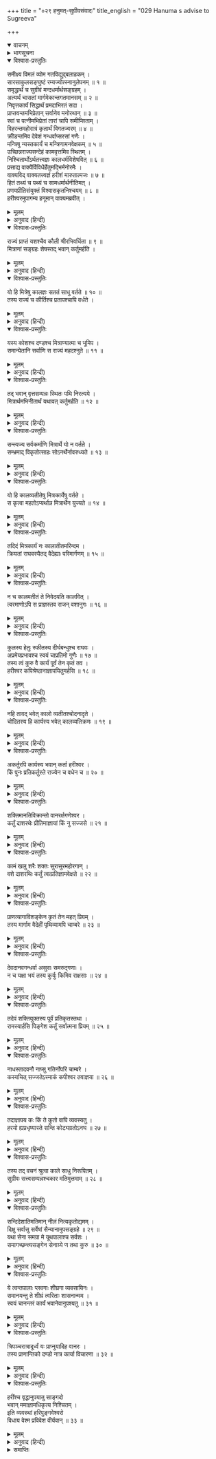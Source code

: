 +++
title = "०२९ हनुमत्-सुग्रीवसंवादः"
title_english = "029 Hanuma s advise to Sugreeva"

+++
<details open><summary>वाचनम्</summary>
<div caption="श्रीराम-हरिसीताराममूर्ति-घनपाठिभ्यां वचनम्" class="audioEmbed" src="https://archive.org/download/Ramayana-recitation-Sriram-harisItArAmamUrti-Ghanapaati-v2/Kanda_4/Kanda_4_KSK-029-Hanumath_Sugreeva_Samvadaha.mp3"></div>
</details>

<details><summary>भागसूचना</summary>

29. हनुमान् जी के समझानेसे सुग्रीवका नीलको वानर-सैनिकोंको एकत्र करनेका आदेश देना
</details>

<details open><summary>विश्वास-प्रस्तुतिः</summary>

समीक्ष्य विमलं व्योम गतविद्युद‍्बलाहकम् ।  
सारसाकुलसङ्घुष्टं रम्यज्योत्स्नानुलेपनम् ॥ १ ॥  
समृद्धार्थं च सुग्रीवं मन्दधर्मार्थसङ्ग्रहम् ।  
अत्यर्थं चासतां मार्गमेकान्तगतमानसम् ॥ २ ॥  
निवृत्तकार्यं सिद्धार्थं प्रमदाभिरतं सदा ।  
प्राप्तवन्तमभिप्रेतान् सर्वानेव मनोरथान् ॥ ३ ॥  
स्वां च पत्नीमभिप्रेतां तारां चापि समीप्सिताम् ।  
विहरन्तमहोरात्रं कृतार्थं विगतज्वरम् ॥ ४ ॥  
क्रीडन्तमिव देवेशं गन्धर्वाप्सरसां गणैः ।  
मन्त्रिषु न्यस्तकार्यं च मन्त्रिणामनवेक्षकम् ॥ ५ ॥  
उच्छिन्नराज्यसन्देहं कामवृत्तमिव स्थितम् ।  
निश्चितार्थोऽर्थतत्त्वज्ञः कालधर्मविशेषवित् ॥ ६ ॥  
प्रसाद्य वाक्यैर्विविधैर्हेतुमद्भिर्मनोरमैः ।  
वाक्यविद् वाक्यतत्त्वज्ञं हरीशं मारुतात्मजः ॥ ७ ॥  
हितं तथ्यं च पथ्यं च सामधर्मार्थनीतिमत् ।  
प्रणयप्रीतिसंयुक्तं विश्वासकृतनिश्चयम् ॥ ८ ॥  
हरीश्वरमुपागम्य हनूमान् वाक्यमब्रवीत् ।
</details>

<details><summary>मूलम्</summary>

समीक्ष्य विमलं व्योम गतविद्युद‍्बलाहकम् ।  
सारसाकुलसङ्घुष्टं रम्यज्योत्स्नानुलेपनम् ॥ १ ॥  
समृद्धार्थं च सुग्रीवं मन्दधर्मार्थसङ्ग्रहम् ।  
अत्यर्थं चासतां मार्गमेकान्तगतमानसम् ॥ २ ॥  
निवृत्तकार्यं सिद्धार्थं प्रमदाभिरतं सदा ।  
प्राप्तवन्तमभिप्रेतान् सर्वानेव मनोरथान् ॥ ३ ॥  
स्वां च पत्नीमभिप्रेतां तारां चापि समीप्सिताम् ।  
विहरन्तमहोरात्रं कृतार्थं विगतज्वरम् ॥ ४ ॥  
क्रीडन्तमिव देवेशं गन्धर्वाप्सरसां गणैः ।  
मन्त्रिषु न्यस्तकार्यं च मन्त्रिणामनवेक्षकम् ॥ ५ ॥  
उच्छिन्नराज्यसन्देहं कामवृत्तमिव स्थितम् ।  
निश्चितार्थोऽर्थतत्त्वज्ञः कालधर्मविशेषवित् ॥ ६ ॥  
प्रसाद्य वाक्यैर्विविधैर्हेतुमद्भिर्मनोरमैः ।  
वाक्यविद् वाक्यतत्त्वज्ञं हरीशं मारुतात्मजः ॥ ७ ॥  
हितं तथ्यं च पथ्यं च सामधर्मार्थनीतिमत् ।  
प्रणयप्रीतिसंयुक्तं विश्वासकृतनिश्चयम् ॥ ८ ॥  
हरीश्वरमुपागम्य हनूमान् वाक्यमब्रवीत् ।
</details>

<details><summary>अनुवाद (हिन्दी)</summary>

पवनकुमार हनुमान् शास्त्रके निश्चित सिद्धान्तको जाननेवाले थे । क्या करना चाहिये और क्या नहीं—इन सभी बातोंका उन्हें यथार्थ ज्ञान था । किस समय किस विशेष धर्मका पालन करना चाहिये—इसको भी वे ठीक-ठीक समझते थे । उन्हें बातचीत करनेकी कलाका भी अच्छा ज्ञान था । उन्होंने देखा, आकाश निर्मल हो गया है । अब उसमें न तो बिजली चमकती है और न बादल ही दिखायी देते हैं । अन्तरिक्षमें सब ओर सारस उड़ रहे हैं और उनकी बोली सुनायी देती है । (चन्द्रोदय होनेपर) आकाश ऐसा जान पड़ता है, मानो उसपर श्वेत चन्दनसदृश रमणीय चाँदनीका लेप चढ़ा दिया गया हो । सुग्रीवका प्रयोजन सिद्ध हो जानेके कारण अब वे धर्म और अर्थके संग्रहमें शिथिलता दिखाने लगे हैं । असाधु पुरुषोंके मार्ग (कामसेवन) का ही अधिक आश्रय ले रहे हैं । एकान्तमें ही (जहाँ स्त्रियोंके सङ्गमें कोई बाधा न पड़े) उनका मन लगता है । उनका काम पूरा हो गया है । उनके अभीष्ट प्रयोजनकी सिद्धि हो चुकी है । अब वे सदा युवती स्त्रियोंके साथ क्रीडा-विलासमें ही लगे रहते हैं । उन्होंने अपने सारे अभिलषित मनोरथोंको प्राप्त कर लिया है । अपनी मनोवाञ्छित पत्नी रुमा तथा अभीष्ट सुन्दरी ताराको भी प्राप्त करके अब वे कृतकृत्य एवं निश्चिन्त होकर दिन-रात भोग-विलासमें लगे रहते हैं । जैसे देवराज इन्द्र गन्धर्वों और अप्सराओंके समुदायके साथ क्रीडामें तत्पर रहते हैं, उसी प्रकार सुग्रीव भी अपने मन्त्रियोंपर राजकार्यका भार रखकर क्रीडा-विहारमें तत्पर हैं । मन्त्रियोंके कार्योंकी देखभाल वे कभी नहीं करते हैं । मन्त्रियोंकी सज्जनताके कारण यद्यपि राज्यको किसी प्रकारकी हानि पहुँचनेका संदेह नहीं है, तथापि स्वयं सुग्रीव ही स्वेच्छाचारी-से हो रहे हैं । यह सब सोचकर हनुमान् जी वानरराज सुग्रीवके पास गये और उन्हें युक्तियुक्त विविध एवं मनोरम वचनोंके द्वारा प्रसन्न करके बातचीतका मर्म समझनेवाले उन सुग्रीवसे हितकर, सत्य, लाभदायक, साम, धर्म और अर्थ-नीतिसे युक्त, शास्त्रविश्वासी पुरुषोंके सुदृढ़ निश्चयसे सम्पन्न तथा प्रेम और प्रसन्नतासे भरे वचन बोले ॥ १—८ १/२ ॥
</details>

<details open><summary>विश्वास-प्रस्तुतिः</summary>

राज्यं प्राप्तं यशश्चैव कौली श्रीरभिवर्धिता ॥ ९ ॥  
मित्राणां सङ्ग्रहः शेषस्तद् भवान् कर्तुमर्हति ।
</details>

<details><summary>मूलम्</summary>

राज्यं प्राप्तं यशश्चैव कौली श्रीरभिवर्धिता ॥ ९ ॥  
मित्राणां सङ्ग्रहः शेषस्तद् भवान् कर्तुमर्हति ।
</details>

<details><summary>अनुवाद (हिन्दी)</summary>

‘राजन्! आपने राज्य और यश प्राप्त कर लिया तथा कुलपरम्परासे आयी हुई लक्ष्मीको भी बढ़ाया; किंतु अभी मित्रोंको अपनानेका कार्य शेष रह गया है, उसे आपको इस समय पूर्ण करना चाहिये ॥ ९ १/२ ॥
</details>

<details open><summary>विश्वास-प्रस्तुतिः</summary>

यो हि मित्रेषु कालज्ञः सततं साधु वर्तते ॥ १० ॥  
तस्य राज्यं च कीर्तिश्च प्रतापश्चापि वर्धते ।
</details>

<details><summary>मूलम्</summary>

यो हि मित्रेषु कालज्ञः सततं साधु वर्तते ॥ १० ॥  
तस्य राज्यं च कीर्तिश्च प्रतापश्चापि वर्धते ।
</details>

<details><summary>अनुवाद (हिन्दी)</summary>

‘जो राजा ‘कब प्रत्युपकार करना चाहिये’ इस बातको जानकर मित्रोंके प्रति सदा साधुतापूर्ण बर्ताव करता है, उसके राज्य, यश और प्रतापकी वृद्धि होती है ॥
</details>

<details open><summary>विश्वास-प्रस्तुतिः</summary>

यस्य कोशश्च दण्डश्च मित्राण्यात्मा च भूमिप ।  
समान्येतानि सर्वाणि स राज्यं महदश्नुते ॥ ११ ॥
</details>

<details><summary>मूलम्</summary>

यस्य कोशश्च दण्डश्च मित्राण्यात्मा च भूमिप ।  
समान्येतानि सर्वाणि स राज्यं महदश्नुते ॥ ११ ॥
</details>

<details><summary>अनुवाद (हिन्दी)</summary>

‘पृथ्वीनाथ! जिस राजाका कोश, दण्ड (सेना), मित्र और अपना शरीर—ये सब-के-सब समान रूपसे उसके वशमें रहते हैं, वह विशाल राज्यका पालन एवं उपभोग करता है ॥ ११ ॥
</details>

<details open><summary>विश्वास-प्रस्तुतिः</summary>

तद् भवान् वृत्तसम्पन्नः स्थितः पथि निरत्यये ।  
मित्रार्थमभिनीतार्थं यथावत् कर्तुमर्हति ॥ १२ ॥
</details>

<details><summary>मूलम्</summary>

तद् भवान् वृत्तसम्पन्नः स्थितः पथि निरत्यये ।  
मित्रार्थमभिनीतार्थं यथावत् कर्तुमर्हति ॥ १२ ॥
</details>

<details><summary>अनुवाद (हिन्दी)</summary>

‘आप सदाचारसे सम्पन्न और नित्य सनातन धर्मके मार्गपर स्थित हैं; अतः मित्रके कार्यको सफल बनानेके लिये जो प्रतिज्ञा की है, उसे यथोचितरूपसे पूर्ण कीजिये ॥
</details>

<details open><summary>विश्वास-प्रस्तुतिः</summary>

सन्त्यज्य सर्वकर्माणि मित्रार्थे यो न वर्तते ।  
सम्भ्रमाद् विकृतोत्साहः सोऽनर्थैर्नावरुध्यते ॥ १३ ॥
</details>

<details><summary>मूलम्</summary>

सन्त्यज्य सर्वकर्माणि मित्रार्थे यो न वर्तते ।  
सम्भ्रमाद् विकृतोत्साहः सोऽनर्थैर्नावरुध्यते ॥ १३ ॥
</details>

<details><summary>अनुवाद (हिन्दी)</summary>

‘जो अपने सब कार्योंको छोड़कर मित्रका कार्य सिद्ध करनेके लिये विशेष उत्साहपूर्वक शीघ्रताके साथ नहीं लग जाता है, उसे अनर्थका भागी होना पड़ता है ॥
</details>

<details open><summary>विश्वास-प्रस्तुतिः</summary>

यो हि कालव्यतीतेषु मित्रकार्येषु वर्तते ।  
स कृत्वा महतोऽप्यर्थान्न मित्रार्थेन युज्यते ॥ १४ ॥
</details>

<details><summary>मूलम्</summary>

यो हि कालव्यतीतेषु मित्रकार्येषु वर्तते ।  
स कृत्वा महतोऽप्यर्थान्न मित्रार्थेन युज्यते ॥ १४ ॥
</details>

<details><summary>अनुवाद (हिन्दी)</summary>

‘कार्यसाधनका उपयुक्त अवसर बीत जानेके बाद जो मित्रके कार्योंमें लगता है, वह बड़े-से-बड़े कार्योंको सिद्ध करके भी मित्रके प्रयोजनको सिद्ध करनेवाला नहीं माना जाता है ॥ १४ ॥
</details>

<details open><summary>विश्वास-प्रस्तुतिः</summary>

तदिदं मित्रकार्यं नः कालातीतमरिन्दम ।  
क्रियतां राघवस्यैतद् वैदेह्याः परिमार्गणम् ॥ १५ ॥
</details>

<details><summary>मूलम्</summary>

तदिदं मित्रकार्यं नः कालातीतमरिन्दम ।  
क्रियतां राघवस्यैतद् वैदेह्याः परिमार्गणम् ॥ १५ ॥
</details>

<details><summary>अनुवाद (हिन्दी)</summary>

‘शत्रुदमन! भगवान् श्रीराम हमारे परम सुहृद् हैं । उनके इस कार्यका समय बीता जा रहा है; अतः विदेहकुमारी सीताकी खोज आरम्भ कर देनी चाहिये ॥
</details>

<details open><summary>विश्वास-प्रस्तुतिः</summary>

न च कालमतीतं ते निवेदयति कालवित् ।  
त्वरमाणोऽपि स प्राज्ञस्तव राजन् वशानुगः ॥ १६ ॥
</details>

<details><summary>मूलम्</summary>

न च कालमतीतं ते निवेदयति कालवित् ।  
त्वरमाणोऽपि स प्राज्ञस्तव राजन् वशानुगः ॥ १६ ॥
</details>

<details><summary>अनुवाद (हिन्दी)</summary>

‘राजन्! परम बुद्धिमान् श्रीराम समयका ज्ञान रखते हैं और उन्हें अपने कार्यकी सिद्धिके लिये जल्दी लगी हुई है, तो भी वे आपके अधीन बने हुए हैं । संकोचवश आपसे नहीं कहते कि मेरे कार्यका समय बीत रहा है ॥ १६ ॥
</details>

<details open><summary>विश्वास-प्रस्तुतिः</summary>

कुलस्य हेतुः स्फीतस्य दीर्घबन्धुश्च राघवः ।  
अप्रमेयप्रभावश्च स्वयं चाप्रतिमो गुणैः ॥ १७ ॥  
तस्य त्वं कुरु वै कार्यं पूर्वं तेन कृतं तव ।  
हरीश्वर कपिश्रेष्ठानाज्ञापयितुमर्हसि ॥ १८ ॥
</details>

<details><summary>मूलम्</summary>

कुलस्य हेतुः स्फीतस्य दीर्घबन्धुश्च राघवः ।  
अप्रमेयप्रभावश्च स्वयं चाप्रतिमो गुणैः ॥ १७ ॥  
तस्य त्वं कुरु वै कार्यं पूर्वं तेन कृतं तव ।  
हरीश्वर कपिश्रेष्ठानाज्ञापयितुमर्हसि ॥ १८ ॥
</details>

<details><summary>अनुवाद (हिन्दी)</summary>

‘वानरराज! भगवान् श्रीराम चिरकालतक मित्रता निभानेवाले हैं । वे आपके समृद्धिशाली कुलके अभ्युदयके हेतु हैं । उनका प्रभाव अतुलनीय है । वे गुणोंमें अपना शानी नहीं रखते हैं । अब आप उनका कार्य सिद्ध कीजिये; क्योंकि उन्होंने आपका काम पहले ही सिद्ध कर दिया है । आप प्रधान-प्रधान वानरोंको इस कार्यके लिये आज्ञा दीजिये ॥ १७-१८ ॥
</details>

<details open><summary>विश्वास-प्रस्तुतिः</summary>

नहि तावद् भवेत् कालो व्यतीतश्चोदनादृते ।  
चोदितस्य हि कार्यस्य भवेत् कालव्यतिक्रमः ॥ १९ ॥
</details>

<details><summary>मूलम्</summary>

नहि तावद् भवेत् कालो व्यतीतश्चोदनादृते ।  
चोदितस्य हि कार्यस्य भवेत् कालव्यतिक्रमः ॥ १९ ॥
</details>

<details><summary>अनुवाद (हिन्दी)</summary>

‘श्रीरामचन्द्रजीके कहनेके पहले ही यदि हमलोग कार्य प्रारम्भ कर दें तो समय बीता हुआ नहीं माना जायगा; किंतु यदि उन्हें इसके लिये प्रेरणा करनी पड़ी तो यही समझा जायगा कि हमने समय बिता दिया है— उनके कार्यमें बहुत विलम्ब कर दिया है ॥ १९ ॥
</details>

<details open><summary>विश्वास-प्रस्तुतिः</summary>

अकर्तुरपि कार्यस्य भवान् कर्ता हरीश्वर ।  
किं पुनः प्रतिकर्तुस्ते राज्येन च वधेन च ॥ २० ॥
</details>

<details><summary>मूलम्</summary>

अकर्तुरपि कार्यस्य भवान् कर्ता हरीश्वर ।  
किं पुनः प्रतिकर्तुस्ते राज्येन च वधेन च ॥ २० ॥
</details>

<details><summary>अनुवाद (हिन्दी)</summary>

‘वानरराज! जिसने आपका कोई उपकार नहीं किया हो, उसका कार्य भी आप सिद्ध करनेवाले हैं । फिर जिन्होंने वालीका वध तथा राज्य प्रदान करके आपका उपकार किया है, उनका कार्य आप शीघ्र सिद्ध करें, इसके लिये तो कहना ही क्या है ॥ २० ॥
</details>

<details open><summary>विश्वास-प्रस्तुतिः</summary>

शक्तिमानतिविक्रान्तो वानरर्क्षगणेश्वर ।  
कर्तुं दाशरथेः प्रीतिमाज्ञायां किं नु सज्जसे ॥ २१ ॥
</details>

<details><summary>मूलम्</summary>

शक्तिमानतिविक्रान्तो वानरर्क्षगणेश्वर ।  
कर्तुं दाशरथेः प्रीतिमाज्ञायां किं नु सज्जसे ॥ २१ ॥
</details>

<details><summary>अनुवाद (हिन्दी)</summary>

‘वानर और भालू-समुदायके स्वामी सुग्रीव! आप शक्तिमान् और अत्यन्त पराक्रमी हैं; फिर भी दशरथनन्दन श्रीरामका प्रिय कार्य करनेके लिये वानरोंको आज्ञा देनेमें क्यों विलम्ब करते हैं? ॥ २१ ॥
</details>

<details open><summary>विश्वास-प्रस्तुतिः</summary>

कामं खलु शरैः शक्तः सुरासुरमहोरगान् ।  
वशे दाशरथिः कर्तुं त्वत्प्रतिज्ञामवेक्षते ॥ २२ ॥
</details>

<details><summary>मूलम्</summary>

कामं खलु शरैः शक्तः सुरासुरमहोरगान् ।  
वशे दाशरथिः कर्तुं त्वत्प्रतिज्ञामवेक्षते ॥ २२ ॥
</details>

<details><summary>अनुवाद (हिन्दी)</summary>

‘इसमें संदेह नहीं कि दशरथकुमार भगवान् श्रीराम अपने बाणोंसे समस्त देवताओं, असुरों और बड़े-बड़े नागोंको भी अपने वशमें कर सकते हैं, तथापि आपने जो उनके कार्यको सिद्ध करनेकी प्रतिज्ञा की है, उसीकी वे राह देख रहे हैं ॥ २२ ॥
</details>

<details open><summary>विश्वास-प्रस्तुतिः</summary>

प्राणत्यागाविशङ्केन कृतं तेन महत् प्रियम् ।  
तस्य मार्गाम वैदेहीं पृथिव्यामपि चाम्बरे ॥ २३ ॥
</details>

<details><summary>मूलम्</summary>

प्राणत्यागाविशङ्केन कृतं तेन महत् प्रियम् ।  
तस्य मार्गाम वैदेहीं पृथिव्यामपि चाम्बरे ॥ २३ ॥
</details>

<details><summary>अनुवाद (हिन्दी)</summary>

‘उन्हें आपके लिये वालीके प्राणतक लेनेमें हिचक नहीं हुई । वे आपका बहुत बड़ा प्रिय कार्य कर चुके हैं; अतः अब हमलोग उनकी पत्नी विदेहकुमारी सीताका इस भूतलपर और आकाशमें भी पता लगावें ॥
</details>

<details open><summary>विश्वास-प्रस्तुतिः</summary>

देवदानवगन्धर्वा असुराः समरुद‍्गणाः ।  
न च यक्षा भयं तस्य कुर्युः किमिव राक्षसाः ॥ २४ ॥
</details>

<details><summary>मूलम्</summary>

देवदानवगन्धर्वा असुराः समरुद‍्गणाः ।  
न च यक्षा भयं तस्य कुर्युः किमिव राक्षसाः ॥ २४ ॥
</details>

<details><summary>अनुवाद (हिन्दी)</summary>

‘देवता, दानव, गन्धर्व, असुर, मरुद‍्गण तथा यक्ष भी श्रीरामको भय नहीं पहुँचा सकते; फिर राक्षसोंकी तो बिसात ही क्या है ॥ २४ ॥
</details>

<details open><summary>विश्वास-प्रस्तुतिः</summary>

तदेवं शक्तियुक्तस्य पूर्वं प्रतिकृतस्तथा ।  
रामस्यार्हसि पिङ्गेश कर्तुं सर्वात्मना प्रियम् ॥ २५ ॥
</details>

<details><summary>मूलम्</summary>

तदेवं शक्तियुक्तस्य पूर्वं प्रतिकृतस्तथा ।  
रामस्यार्हसि पिङ्गेश कर्तुं सर्वात्मना प्रियम् ॥ २५ ॥
</details>

<details><summary>अनुवाद (हिन्दी)</summary>

‘वानरराज! ऐसे शक्तिशाली तथा पहले ही उपकार करनेवाले भगवान् श्रीरामका प्रिय कार्य आपको अपनी सारी शक्ति लगाकर करना चाहिये ॥ २५ ॥
</details>

<details open><summary>विश्वास-प्रस्तुतिः</summary>

नाधस्तादवनौ नाप्सु गतिर्नोपरि चाम्बरे ।  
कस्यचित् सज्जतेऽस्माकं कपीश्वर तवाज्ञया ॥ २६ ॥
</details>

<details><summary>मूलम्</summary>

नाधस्तादवनौ नाप्सु गतिर्नोपरि चाम्बरे ।  
कस्यचित् सज्जतेऽस्माकं कपीश्वर तवाज्ञया ॥ २६ ॥
</details>

<details><summary>अनुवाद (हिन्दी)</summary>

‘कपीश्वर! आपकी आज्ञा हो जाय तो जलमें, थलमें, नीचे (पातालमें) तथा ऊपर आकाशमें—कहीं भी हम लोगोंकी गति रुक नहीं सकती ॥ २६ ॥
</details>

<details open><summary>विश्वास-प्रस्तुतिः</summary>

तदाज्ञापय कः किं ते कुतो वापि व्यवस्यतु ।  
हरयो ह्यप्रधृष्यास्ते सन्ति कोट्यग्रतोऽनघ ॥ २७ ॥
</details>

<details><summary>मूलम्</summary>

तदाज्ञापय कः किं ते कुतो वापि व्यवस्यतु ।  
हरयो ह्यप्रधृष्यास्ते सन्ति कोट्यग्रतोऽनघ ॥ २७ ॥
</details>

<details><summary>अनुवाद (हिन्दी)</summary>

‘निष्पाप कपिराज! अतः आप आज्ञा दीजिये कि कौन कहाँसे आपकी किस आज्ञाका पालन करनेके लिये उद्योग करे । आपके अधीन करोड़ोंसे भी अधिक ऐसे वानर मौजूद हैं, जिन्हें कोई परास्त नहीं कर सकता’ ॥
</details>

<details open><summary>विश्वास-प्रस्तुतिः</summary>

तस्य तद् वचनं श्रुत्वा काले साधु निरूपितम् ।  
सुग्रीवः सत्त्वसम्पन्नश्चकार मतिमुत्तमाम् ॥ २८ ॥
</details>

<details><summary>मूलम्</summary>

तस्य तद् वचनं श्रुत्वा काले साधु निरूपितम् ।  
सुग्रीवः सत्त्वसम्पन्नश्चकार मतिमुत्तमाम् ॥ २८ ॥
</details>

<details><summary>अनुवाद (हिन्दी)</summary>

सुग्रीव सत्त्वगुणसे सम्पन्न थे । उन्होंने हनुमान् जी के द्वारा ठीक समयपर अच्छे ढंगसे कही हुई उपर्युक्त बातें सुनकर भगवान् श्रीरामका कार्य सिद्ध करनेके लिये अत्यन्त उत्तम निश्चय किया ॥ २८ ॥
</details>

<details open><summary>विश्वास-प्रस्तुतिः</summary>

सन्दिदेशातिमतिमान् नीलं नित्यकृतोद्यमम् ।  
दिक्षु सर्वासु सर्वेषां सैन्यानामुपसङ्ग्रहे ॥ २९ ॥  
यथा सेना समग्रा मे यूथपालाश्च सर्वशः ।  
समागच्छन्त्यसङ्गेन सेनाग्र्ये ण तथा कुरु ॥ ३० ॥
</details>

<details><summary>मूलम्</summary>

सन्दिदेशातिमतिमान् नीलं नित्यकृतोद्यमम् ।  
दिक्षु सर्वासु सर्वेषां सैन्यानामुपसङ्ग्रहे ॥ २९ ॥  
यथा सेना समग्रा मे यूथपालाश्च सर्वशः ।  
समागच्छन्त्यसङ्गेन सेनाग्र्ये ण तथा कुरु ॥ ३० ॥
</details>

<details><summary>अनुवाद (हिन्दी)</summary>

वे परम बुद्धिमान् थे । अतः नित्य उद्यमशील नील नामक वानरको उन्होंने समस्त दिशाओंसे सम्पूर्ण वानर-सेनाओंको एकत्र करनेके लिये आज्ञा दी और कहा—‘तुम ऐसा प्रयत्न करो, जिससे मेरी सारी सेना यहाँ इकट्ठी हो जाय और सभी यूथपति अपनी सेना एवं सेनापतियोंके साथ अविलम्ब उपस्थित हो जायँ ॥ २९-३० ॥
</details>

<details open><summary>विश्वास-प्रस्तुतिः</summary>

ये त्वन्तपालाः प्लवगाः शीघ्रगा व्यवसायिनः ।  
समानयन्तु ते शीघ्रं त्वरिताः शासनान्मम ।  
स्वयं चानन्तरं कार्यं भवानेवानुपश्यतु ॥ ३१ ॥
</details>

<details><summary>मूलम्</summary>

ये त्वन्तपालाः प्लवगाः शीघ्रगा व्यवसायिनः ।  
समानयन्तु ते शीघ्रं त्वरिताः शासनान्मम ।  
स्वयं चानन्तरं कार्यं भवानेवानुपश्यतु ॥ ३१ ॥
</details>

<details><summary>अनुवाद (हिन्दी)</summary>

‘राज्य-सीमाकी रक्षा करनेवाले जो-जो उद्योगी और शीघ्रगामी वानर हैं, वे सब मेरी आज्ञासे शीघ्र यहाँ आ जायँ । उसके बाद जो कुछ कर्तव्य हो, उसपर तुम स्वयं ही ध्यान दो ॥ ३१ ॥
</details>

<details open><summary>विश्वास-प्रस्तुतिः</summary>

त्रिपञ्चरात्रादूर्ध्वं यः प्राप्नुयादिह वानरः ।  
तस्य प्राणान्तिको दण्डो नात्र कार्या विचारणा ॥ ३२ ॥
</details>

<details><summary>मूलम्</summary>

त्रिपञ्चरात्रादूर्ध्वं यः प्राप्नुयादिह वानरः ।  
तस्य प्राणान्तिको दण्डो नात्र कार्या विचारणा ॥ ३२ ॥
</details>

<details><summary>अनुवाद (हिन्दी)</summary>

‘जो वानर पंद्रह दिनोंके बाद यहाँ पहुँचेगा, उसे प्राणान्त दण्ड दिया जायगा । इसमें कोई अन्यथा विचार नहीं करना चाहिये ॥ ३२ ॥
</details>

<details open><summary>विश्वास-प्रस्तुतिः</summary>

हरींश्च वृद्धानुपयातु साङ्गदो  
भवान् ममाज्ञामधिकृत्य निश्चितम् ।  
इति व्यवस्थां हरिपुङ्गवेश्वरो  
विधाय वेश्म प्रविवेश वीर्यवान् ॥ ३३ ॥
</details>

<details><summary>मूलम्</summary>

हरींश्च वृद्धानुपयातु साङ्गदो  
भवान् ममाज्ञामधिकृत्य निश्चितम् ।  
इति व्यवस्थां हरिपुङ्गवेश्वरो  
विधाय वेश्म प्रविवेश वीर्यवान् ॥ ३३ ॥
</details>

<details><summary>अनुवाद (हिन्दी)</summary>

‘यह मेरी निश्चित आज्ञा है । इसके अनुसार इस व्यवस्थाका अधिकार लेकर अङ्गदके साथ तुम स्वयं बड़े-बूढ़े वानरोंके पास जाओ ।’ ऐसा प्रबन्ध करके महाबली वानरराज सुग्रीव अपने महलमें चले गये ॥ ३३ ॥
</details>

<details><summary>समाप्तिः</summary>

इत्यार्षे श्रीमद्रामायणे वाल्मीकीये आदिकाव्ये किष्किन्धाकाण्डे एकोनत्रिंशः सर्गः ॥ २९ ॥  
इस प्रकार श्रीवाल्मीकिनिर्मित आर्षरामायण आदिकाव्यके किष्किन्धाकाण्डमें उन्तीसवाँ सर्ग पूरा हुआ ॥ २९ ॥
</details>

